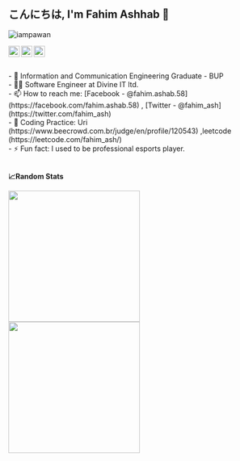 ## こんにちは, I'm Fahim Ashhab 👋

<p align="left"> <img src="https://komarev.com/ghpvc/?username=fahim-ash&label=Views&color=orange&style=plastic" alt="iampawan" /> 

</p>

<a href="https://www.linkedin.com/in/fahim-ashhab">
  <img align="left" alt="Fahim's Linkdein" width="22px" src="https://cdn.jsdelivr.net/npm/simple-icons@v3/icons/linkedin.svg" />
</a>
<a href="https://github.com/fahim-ash">
  <img align="left" alt="Fahim's Github" width="22px" src="https://cdn.jsdelivr.net/npm/simple-icons@v3/icons/github.svg" />
</a>
<a href="https://www.facebook.com/fahim.ashab.58/">
  <img align="left" alt="Fahim's Facebook" width="22px" src="https://cdn.jsdelivr.net/npm/simple-icons@v3/icons/facebook.svg" />
</a>
<br>
<br>
</br>- 🌱 Information and Communication Engineering Graduate - BUP
</br>- 👨‍💻 Software Engineer at Divine IT ltd.  
</br>- 📫 How to reach me: [Facebook - @fahim.ashab.58](https://facebook.com/fahim.ashab.58) , [Twitter - @fahim_ash](https://twitter.com/fahim_ash)
</br>- 🤖 Coding Practice: Uri (https://www.beecrowd.com.br/judge/en/profile/120543) ,leetcode (https://leetcode.com/fahim_ash/)
</br>- ⚡ Fun fact: I used to be professional esports player. 
</br>
</br>

<b>&#128200;Random Stats</b>
<p float="left">
 <img height="260em" src="https://github-readme-stats.vercel.app/api/top-langs/?username=fahim-ash&show_icons=true&hide_border=true&layout=compact&langs_count=8"/>
  <img height="260em" src="https://leetcard.jacoblin.cool/fahim_ash?theme=light&font=Karma&ext=contest" />
</p>
